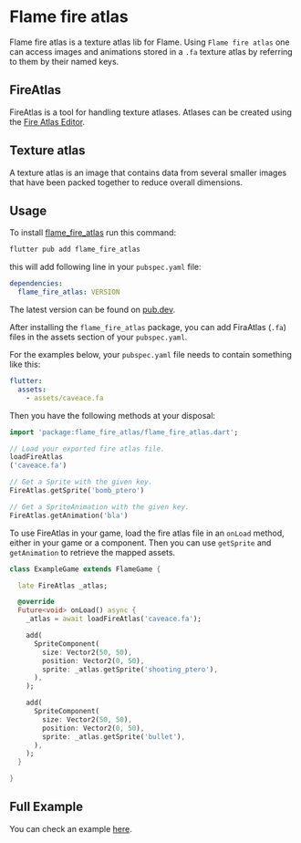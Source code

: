 # Flame fire atlas

Flame fire atlas is a texture atlas lib for Flame. Using `Flame fire atlas` one can access images
and animations stored in a `.fa` texture atlas by referring to them by their named keys.


## FireAtlas

FireAtlas is a tool for handling texture atlases. Atlases can be created using
the [Fire Atlas Editor](https://fire-atlas.flame-engine.org/#/).


## Texture atlas

A texture atlas is an image that contains data from several smaller images that have been packed
together to reduce overall dimensions.


## Usage

To
install [flame_fire_atlas](https://github.com/flame-engine/flame/tree/main/packages/flame_fire_atlas)
run this command:

```bash
flutter pub add flame_fire_atlas
```

this will add following line in your `pubspec.yaml` file:

```yaml
dependencies:
  flame_fire_atlas: VERSION
```

The latest version can be found on [pub.dev](https://pub.dev/packages/flame_fire_atlas/install).

After installing the `flame_fire_atlas` package, you can add FiraAtlas (`.fa`) files in the assets
section of your `pubspec.yaml`.

For the examples below, your `pubspec.yaml` file needs to contain something like this:

```yaml
flutter:
  assets:
    - assets/caveace.fa
```

Then you have the following methods at your disposal:

```dart
import 'package:flame_fire_atlas/flame_fire_atlas.dart';

// Load your exported fire atlas file.
loadFireAtlas
('caveace.fa')

// Get a Sprite with the given key.
FireAtlas.getSprite('bomb_ptero')

// Get a SpriteAnimation with the given key.
FireAtlas.getAnimation('bla')
```

To use FireAtlas in your game, load the fire atlas file in an `onLoad` method, either in your game
or a component. Then you can use `getSprite` and `getAnimation` to retrieve the mapped assets.

```dart
class ExampleGame extends FlameGame {

  late FireAtlas _atlas;

  @override
  Future<void> onLoad() async {
    _atlas = await loadFireAtlas('caveace.fa');

    add(
      SpriteComponent(
        size: Vector2(50, 50),
        position: Vector2(0, 50),
        sprite: _atlas.getSprite('shooting_ptero'),
      ),
    );

    add(
      SpriteComponent(
        size: Vector2(50, 50),
        position: Vector2(0, 50),
        sprite: _atlas.getSprite('bullet'),
      ),
    );
  }

}
```


## Full Example

You can check an example
[here](https://github.com/flame-engine/flame/tree/main/packages/flame_fire_atlas/example).

